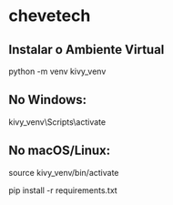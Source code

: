 # chevetech

Instalar o Ambiente Virtual
---
python -m venv kivy_venv
## No Windows:
kivy_venv\Scripts\activate

## No macOS/Linux:
source kivy_venv/bin/activate


pip install -r requirements.txt
